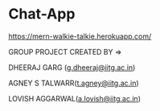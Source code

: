# Chat-App
https://mern-walkie-talkie.herokuapp.com/

GROUP PROJECT CREATED BY =>


DHEERAJ GARG (g.dheeraj@iitg.ac.in)

AGNEY S TALWARR(t.agney@iitg.ac.in)

LOVISH AGGARWAL(a.lovish@iitg.ac.in)
